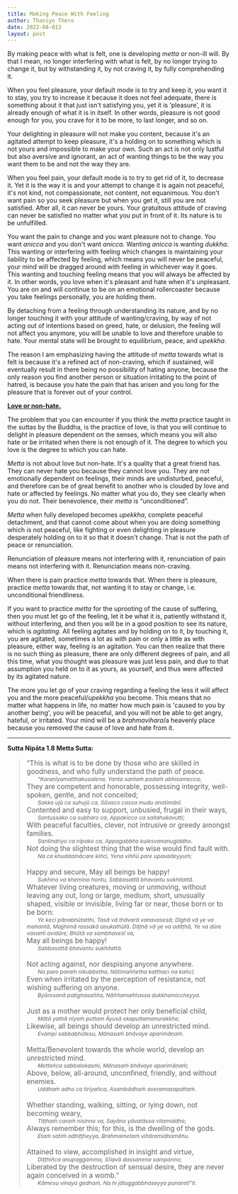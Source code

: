 ```yaml
---
title: Making Peace With Feeling
author: Thaniyo Thero
date: 2022-08-013
layout: post
---
```


<style>
.pali {
  margin-left: 2em;
    font-size: 0.8em;
    }
blockquote {
    font-size: 1.1em;
    }
</style>

By making peace with what is felt, one is developing _metta_ or non-ill will. By that I mean, no longer interfering with what is felt, by no longer trying to change it, but by withstanding it, by not craving it, by fully comprehending it.

When you feel pleasure, your default mode is to try and keep it, you want it to stay, you try to increase it because it does not feel adequate, there is something about it that just isn't satisfying you, yet it is ‘pleasure’, it is already enough of what it is in itself. In other words, pleasure is not good enough for you, you crave for it to be more, to last longer, and so on.

Your delighting in pleasure will not make you content, because it's an agitated attempt to keep pleasure, it's a holding on to something which is not yours and impossible to make your own. Such an act is not only lustful but also aversive and ignorant, an act of wanting things to be the way you want them to be and not the way they are.

When you feel pain, your default mode is to try to get rid of it, to decrease it. Yet it is the way it is and your attempt to change it is again not peaceful, it's not kind, not compassionate, not content, not equanimous. You don't want pain so you seek pleasure but when you get it, still you are not satisfied. After all, it can never be yours. Your gratuitous attitude of craving can never be satisfied no matter what you put in front of it. Its nature is to be unfulfilled.

You want the pain to change and you want pleasure not to change. You want _anicca_ and you don't want _anicca_. Wanting _anicca_ is wanting _dukkha_. This wanting or interfering with feeling which changes is maintaining your liability to be affected by feeling, which means you will never be peaceful, your mind will be dragged around with feeling in whichever way it goes. This wanting and touching feeling means that you will always be affected by it. In other words, you love when it's pleasant and hate when it's unpleasant. You are on and will continue to be on an emotional rollercoaster because you take feelings personally, you are holding them.

By detaching from a feeling through understanding its nature, and by no longer touching it with your attitude of wanting/craving, by way of not acting out of intentions based on greed, hate, or delusion, the feeling will not affect you anymore, you will be unable to love and therefore unable to hate. Your mental state will be brought to equilibrium, peace, and _upekkha_.

The reason I am emphasizing having the attitude of _metta_ towards what is felt is because it's a refined act of non-craving, which if sustained, will eventually result in there being no possibility of hating anyone, because the only reason you find another person or situation irritating to the point of hatred, is because you hate the pain that has arisen and you long for the pleasure that is forever out of your control.

<u>**Love or non-hate.**</u>

The problem that you can encounter if you think the _metta_ practice taught in the suttas by the Buddha, is the practice of love, is that you will continue to delight in pleasure dependent on the senses, which means you will also hate or be irritated when there is not enough of it. The degree to which you love is the degree to which you can hate.

_Metta_ is not about love but non-hate. It's a quality that a great friend has. They can never hate you because they cannot love you. They are not emotionally dependent on feelings, their minds are undisturbed, peaceful, and therefore can be of great benefit to another who is clouded by love and hate or affected by feelings. No matter what you do, they see clearly when you do not. Their benevolence, their _metta_ is “unconditioned”.

_Metta_ when fully developed becomes _upekkha_, complete peaceful detachment, and that cannot come about when you are doing something which is not peaceful, like fighting or even delighting in pleasure desperately holding on to it so that it doesn't change. That is not the path of peace or renunciation.

Renunciation of pleasure means not interfering with it, renunciation of pain means not interfering with it. Renunciation means non-craving.

When there is pain practice _metta_ towards that. When there is pleasure, practice _metta_ towards that, not wanting it to stay or change, i.e. unconditional friendliness.

If you want to practice _metta_ for the uprooting of the cause of suffering, then you must let go of the feeling, let it be what it is, patiently withstand it, without interfering, and then you will be in a good position to see its nature, which is _agitating_. All feeling agitates and by holding on to it, by touching it, you are agitated, sometimes a lot as with pain or only a little as with pleasure, either way, feeling is an agitation. You can then realize that there is no such thing as pleasure, there are only different degrees of pain, and all this time, what you thought was pleasure was just less pain, and due to that assumption you held on to it as yours, as yourself, and thus were affected by its agitated nature.

The more you let go of your craving regarding a feeling the less it will affect you and the more peaceful/_upekkha_ you become. This means that no matter what happens in life, no matter how much pain is 'caused to you by another being', you will be peaceful, and you will not be able to get angry, hateful, or irritated. Your mind will be a _brahmavihara_/a heavenly place because you removed the cause of love and hate from it.

***

**Sutta Nipāta 1.8 Metta Sutta:**

<blockquote>
“This is what is to be done by those who are skilled in goodness, and who fully understand the path of peace.<br/>
<em class="pali">"Karaṇīyamatthakusalena, Yanta santaṁ padaṁ abhisamecca;</em><br/>
They are competent and honorable, possessing integrity, well-spoken, gentle, and not conceited;<br/>
<em class="pali">Sakko ujū ca suhujū ca, Sūvaco cassa mudu anatimānī.</em><br/>
Contented and easy to support, unbusied, frugal in their ways,<br/>
<em class="pali">Santussako ca subharo ca, Appakicco ca sallahukavutti;</em><br/>
With peaceful faculties, clever, not intrusive or greedy amongst families.<br/>
<em class="pali">Santindriyo ca nipako ca, Appagabbho kulesvananugiddho.</em><br/>
Not doing the slightest thing that the wise would find fault with.<br/>
<em class="pali">Na ca khuddamācare kiñci, Yena viññū pare upavadeyyuṁ;</em>
<br/>
<br/>
Happy and secure, May all beings be happy!<br/>
<em class="pali">Sukhino va khemino hontu, Sabbasattā bhavantu sukhitattā.</em><br/>
Whatever living creatures, moving or unmoving, without leaving any out, long or large, medium, short, unusually shaped, visible or invisible, living far or near, those born or to be born:<br/>
<em class="pali">Ye keci pāṇabhūtatthi, Tasā vā thāvarā vanavasesā; Dīghā vā ye va mahantā, Majjhimā rassakā aṇukathūlā. Diṭṭhā vā ye va adiṭṭhā, Ye va dūre vasanti avidūre; Bhūtā va sambhavesī va,</em><br/>
May all beings be happy!<br/>
<em class="pali">Sabbasattā bhavantu sukhitattā.</em>
<br/>
<br/>
Not acting against, nor despising anyone anywhere.<br/>
<em class="pali">Na paro paraṁ nikubbetha, Nātimaññetha katthaci na kañci;</em><br/>
Even when irritated by the perception of resistance, not wishing suffering on anyone.<br/>
<em class="pali">Byārosanā paṭighasañña, Nāññamaññassa dukkhamiccheyya.</em>
<br/>
<br/>
Just as a mother would protect her only beneficial child,<br/>
<em class="pali">Mātā yathā niyaṁ puttam Āyusā ekaputtamanurakkhe;</em><br/>
Likewise, all beings should develop an unrestricted mind.<br/>
<em class="pali">Evampi sabbabhūtesu, Mānasaṁ bhāvaye aparimāṇaṁ.</em>
<br/>
<br/>
Metta/Benevolent towards the whole world, develop an unrestricted mind.<br/>
<em class="pali">Mettañca sabbalokasmi, Mānasaṁ bhāvaye aparimāṇaṁ;</em><br/>
Above, below, all-around, unconfined, friendly, and without enemies.<br/>
<em class="pali">Uddhaṁ adho ca tiriyañca, Asambādhaṁ averamasapattaṁ.</em>
<br/>
<br/>
Whether standing, walking, sitting, or lying down, not becoming weary,<br/>
<em class="pali">Tiṭṭhaṁ caraṁ nisinno va, Sayāno yāvatāssa vitamiddho;</em><br/>
Always remember this; for this, is the dwelling of the gods.<br/>
<em class="pali">Etaṁ satiṁ adhiṭṭheyya, Brahmametaṁ vihāramidhamāhu.</em><br/>
<br/>
Attained to view, accomplished in insight and virtue,<br/>
<em class="pali">Diṭṭhiñca anupaggamma, Sīlavā dassanena sampanno;</em><br/>
Liberated by the destruction of sensual desire, they are never again conceived in a womb.”<br/>
<em class="pali">Kāmesu vinaya gedhaṁ, Na hi jātuggabbhaseyya punaretī”ti.</em>
</blockquote>